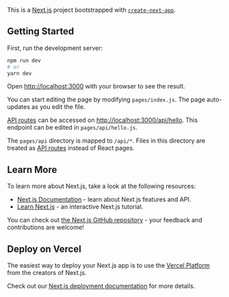 <!--         MADE BY                                 
                 ,-_                  
                 |-_'-,            
                 |-_'-'          
        _        |-_'/       
       /;-,_     |-_'        
      /-.-;,-,___|'          
     /;-;-;-;_;_/|\_ _ _ _ _   
        x_( __`|_P_|`-;-;-;,|       
        |\ \    _||   `-;-;-'
        | \`   -_|.      '-'
        | /   /-_| `
        |/   ,'-_|  \
        /____|'-_|___\
 _..,____]__|_\-_'|_[___,.._
'           Le Moulin       ``'--,..,.  -->



This is a [Next.js](https://nextjs.org/) project bootstrapped with [`create-next-app`](https://github.com/vercel/next.js/tree/canary/packages/create-next-app).

## Getting Started

First, run the development server:

```bash
npm run dev
# or
yarn dev
```

Open [http://localhost:3000](http://localhost:3000) with your browser to see the result.

You can start editing the page by modifying `pages/index.js`. The page auto-updates as you edit the file.

[API routes](https://nextjs.org/docs/api-routes/introduction) can be accessed on [http://localhost:3000/api/hello](http://localhost:3000/api/hello). This endpoint can be edited in `pages/api/hello.js`.

The `pages/api` directory is mapped to `/api/*`. Files in this directory are treated as [API routes](https://nextjs.org/docs/api-routes/introduction) instead of React pages.

## Learn More

To learn more about Next.js, take a look at the following resources:

- [Next.js Documentation](https://nextjs.org/docs) - learn about Next.js features and API.
- [Learn Next.js](https://nextjs.org/learn) - an interactive Next.js tutorial.

You can check out [the Next.js GitHub repository](https://github.com/vercel/next.js/) - your feedback and contributions are welcome!

## Deploy on Vercel

The easiest way to deploy your Next.js app is to use the [Vercel Platform](https://vercel.com/new?utm_medium=default-template&filter=next.js&utm_source=create-next-app&utm_campaign=create-next-app-readme) from the creators of Next.js.

Check out our [Next.js deployment documentation](https://nextjs.org/docs/deployment) for more details.
